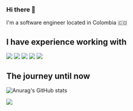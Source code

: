 ### Hi there 👋
I'm a software engineer located in Colombia 🇨🇴

## I have experience working with

![](https://img.shields.io/badge/Android-Kotlin%2FJava-green)
![](https://img.shields.io/badge/Flutter-Dart%20-blue)
![](https://img.shields.io/badge/iOS-Swift%2FObjective--C-lightgrey)
![](https://img.shields.io/badge/.Net%20-C%23%2F%20VB.NET-blue)
![](https://img.shields.io/badge/Others-C%2B%2B%2C%20PHP%2C%20JavaScript%2C%20Python-yellow)


## The journey until now

![Anurag's GitHub stats](https://github-readme-stats.vercel.app/api?username=vlasquez&show_icons=true&theme=radical)

<a href="https://github.com/vlasquez/vlasquez">
  <img align="center" src="https://github-readme-stats.vercel.app/api/top-langs/?username=vlasquez&hide=html,text&title_color=688A08&text_color=c9cacc&icon_color=2bbc8a&bg_color=1d1f21&langs_count=8" />
</a>

<!--
**vlasquez/vlasquez** is a ✨ _special_ ✨ repository because its `README.md` (this file) appears on your GitHub profile.

Here are some ideas to get you started:

- 🔭 I’m currently working on ...
- 🌱 I’m currently learning ...
- 👯 I’m looking to collaborate on ...
- 🤔 I’m looking for help with ...
- 💬 Ask me about ...
- 📫 How to reach me: ...
- 😄 Pronouns: ...
- ⚡ Fun fact: ...
-->
